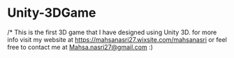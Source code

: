 # Unity-3DGame
/* This is the first 3D game that I have designed using Unity 3D.
for more info visit my website at https://mahsanasri27.wixsite.com/mahsanasri
or feel free to contact me at Mahsa.nasri27@gmail.com :)
